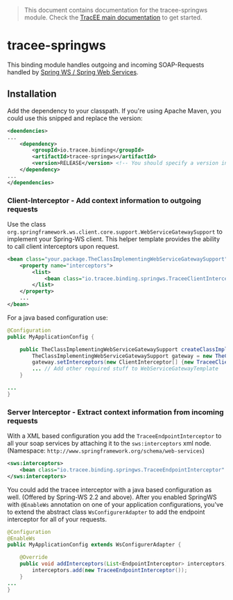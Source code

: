 > This document contains documentation for the tracee-springws module. Check the [TracEE main documentation](/README.md) to get started.

# tracee-springws

This binding module handles outgoing and incoming SOAP-Requests handled by [Spring WS / Spring Web Services](http://projects.spring.io/spring-ws/). 

## Installation

Add the dependency to your classpath. If you're using Apache Maven, you could use this snipped and replace the version:

```xml
<deendencies>
...
	<dependency>
		<groupId>io.tracee.binding</groupId>
		<artifactId>tracee-springws</artifactId>
		<version>RELEASE</version> <!-- You should specify a version instead -->
	</dependency>
...
</dependencies>
```

### Client-Interceptor - Add context information to outgoing requests

Use the class `org.springframework.ws.client.core.support.WebServiceGatewaySupport` to implement your Spring-WS client. 
This helper template provides the ability to call client interceptors upon request.

```xml
<bean class="your.package.TheClassImplementingWebServiceGatewaySupport">
	<property name="interceptors">
		<list>
			<bean class="io.tracee.binding.springws.TraceeClientInterceptor"/>
		</list>
	</property>
	...
</bean>
```

For a java based configuration use:

```java
@Configuration
public MyApplicationConfig {

	public TheClassImplementingWebServiceGatewaySupport createClassImplementingWebServiceGateway() {
		TheClassImplementingWebServiceGatewaySupport gateway = new TheClassImplementingWebServiceGatewaySupport();
		gateway.setInterceptors(new ClientInterceptor[] {new TraceeClientInterceptor()});
		... // Add other required stuff to WebServiceGatewayTemplate
	}

...
}
```

### Server Interceptor - Extract context information from incoming requests

With a XML based configuration you add the `TraceeEndpointInterceptor` to all your soap services by attaching it to the `sws:interceptors` xml node. 
(Namespace: `http://www.springframework.org/schema/web-services`)

```xml
<sws:interceptors>
	<bean class="io.tracee.binding.springws.TraceeEndpointInterceptor" />
</sws:interceptors>
```

You could add the tracee interceptor with a java based configuration as well. (Offered by Spring-WS 2.2 and above).
After you enabled SpringWS with `@EnableWs` annotation on one of your application configurations, you've to extend the 
abstract class `WsConfigurerAdapter` to add the endpoint interceptor for all of your requests. 

```java
@Configuration
@EnableWs
public MyApplicationConfig extends WsConfigurerAdapter {

	@Override
	public void addInterceptors(List<EndpointInterceptor> interceptors) {
		interceptors.add(new TraceeEndpointInterceptor());
	}
...
}
```
